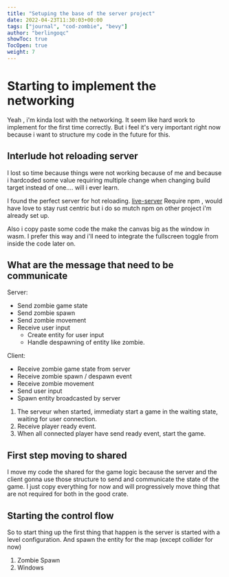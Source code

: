 ```yaml
---
title: "Setuping the base of the server project"
date: 2022-04-23T11:30:03+00:00
tags: ["journal", "cod-zombie", "bevy"]
author: "berlingoqc"
showToc: true
TocOpen: true
weight: 7
---
```


# Starting to implement the networking


Yeah , i'm kinda lost with the networking. It seem like hard
work to implement for the first time correctly. But i feel
it's very important right now because i want to structure my
code in the future for this.


## Interlude hot reloading server

I lost so time because things were not working because of me
and because i hardcoded some value requiring multiple change
when changing build target instead of one.... will i ever learn.

I found the perfect server for hot reloading. [live-server](http://tapiov.net/live-server/http://tapiov.net/live-server/)
Require npm , would have love to stay rust centric but i do
so mutch npm on other project i'm already set up.

Also i copy paste some code the make the canvas big as the window
in wasm. I prefer this way and i'll need to integrate the fullscreen
toggle from inside the code later on.


## What are the message that need to be communicate

Server:
* Send zombie game state
* Send zombie spawn
* Send zombie movement
* Receive user input
    * Create entity for user input
    * Handle despawning of entity like zombie.

Client:
* Receive zombie game state from server
* Receive zombie spawn / despawn event
* Receive zombie movement
* Send user input
* Spawn entity broadcasted by server


1. The serveur when started, immediaty start a game in the waiting state,
waiting for user connection.
2. Receive player ready event.
3. When all connected player have send ready event, start the game.


## First step moving to shared

I move my code the shared for the game logic because the server
and the client gonna use those structure to send and communicate
the state of the game. I just copy everything for now and will
progressively move thing that are not required for both in the good
crate.

## Starting the control flow

So to start thing up the first thing that happen is the server is
started with a level configuration. And spawn the entity for the map
(except collider for now)

1. Zombie Spawn
2. Windows
